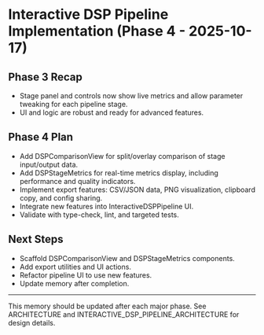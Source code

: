 # Interactive DSP Pipeline Implementation (Phase 4 - 2025-10-17)

## Phase 3 Recap

- Stage panel and controls now show live metrics and allow parameter tweaking for each pipeline stage.
- UI and logic are robust and ready for advanced features.

## Phase 4 Plan

- Add DSPComparisonView for split/overlay comparison of stage input/output data.
- Add DSPStageMetrics for real-time metrics display, including performance and quality indicators.
- Implement export features: CSV/JSON data, PNG visualization, clipboard copy, and config sharing.
- Integrate new features into InteractiveDSPPipeline UI.
- Validate with type-check, lint, and targeted tests.

## Next Steps

- Scaffold DSPComparisonView and DSPStageMetrics components.
- Add export utilities and UI actions.
- Refactor pipeline UI to use new features.
- Update memory after completion.

---

This memory should be updated after each major phase. See ARCHITECTURE and INTERACTIVE_DSP_PIPELINE_ARCHITECTURE for design details.
